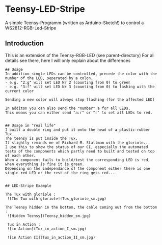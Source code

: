 # Teensy-LED-Stripe
A simple Teensy-Programm (written as Arduino-Sketch!) to control a WS2812-RGB-Led-Stripe

## Introduction
This is an extension of the Teensy-RGB-LED (see parent-directory)
For all details see there, here I will only explain about the differences

```
## Usage
In addition single LEDs can be controlled, precede the color with the number of the LED, seperated by a colon.
- e.g. "2:g" will set LED Nr 2 (counting from 0) to green
- e.g. "3:f" will set LED Nr 3 (counting from 0) to fashing with the current color

Sending a new color will always stop flashing (for the affected LED)

In additon you can also send the "number" a for all LEDs.
This means you can either send "a:r" or "r" to set all LEDs to red.


## Usage in "real life"
I built a double ring and put it onto the head of a plastic-rubber Tux.
The teensy is put inside the Tux.
It slightly reminds me of Richard M. Stallman with the gloriole...
I use this to show the status of our CI, especially the automated tests of the components which partly need to built and tested on top of each other.
When a component fails to build/test the corresponding LED is red, when everything is fine it is green.
Depending on the independance of the component either there is one single red LED or the rest of the ring gets red...


## LED-Stripe Example

The Tux with gloriole :
 ![The Tux with gloriole](Tux_gloriole_sm.jpg)

The Teensy hidden in the bottom, the cable coming out from the bottom :
 ![Hidden Teensy](Teensy_hidden_sm.jpg)

 Tux in Action :
 ![in Action](Tux_in_action_I_sm.jpg)

 ![in Action II](Tux_in_action_II_sm.jpg)

